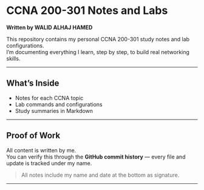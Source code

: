 #  CCNA 200-301 Notes and Labs

**Written by WALID ALHAJ HAMED**

This repository contains my personal CCNA 200-301 study notes and lab configurations.  
I’m documenting everything I learn, step by step, to build real networking skills.

---

##  What’s Inside

-  Notes for each CCNA topic
-  Lab commands and configurations
-  Study summaries in Markdown

---

## Proof of Work

All content is written by me.  
You can verify this through the **GitHub commit history** — every file and update is tracked under my name.

> All notes include my name and date at the bottom as signature.

---